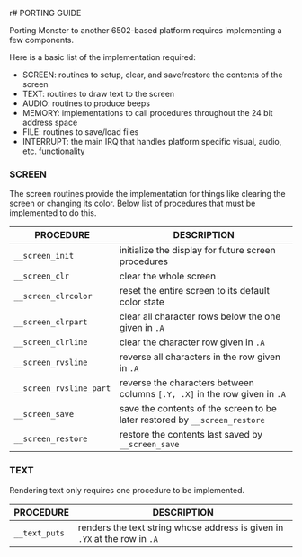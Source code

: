r# PORTING GUIDE

Porting Monster to another 6502-based platform requires implementing a few components.

Here is a basic list of the implementation required:

 - SCREEN:    routines to setup, clear, and save/restore the contents of the screen
 - TEXT:      routines to draw text to the screen
 - AUDIO:     routines to produce beeps
 - MEMORY:    implementations to call procedures throughout the 24 bit address space
 - FILE:      routines to save/load files
 - INTERRUPT: the main IRQ that handles platform specific visual, audio, etc. functionality

### SCREEN
The screen routines provide the implementation for things like clearing the screen or changing its
color. Below list of procedures that must be implemented to do this.

|  PROCEDURE              | DESCRIPTION
|-------------------------|---------------------------------------------------------------------------------
| `__screen_init`         | initialize the display for future screen procedures
| `__screen_clr`          | clear the whole screen
| `__screen_clrcolor`     | reset the entire screen to its default color state
| `__screen_clrpart`      | clear all character rows below the one given in `.A`
| `__screen_clrline`      | clear the character row given in `.A`
| `__screen_rvsline`      | reverse all characters in the row given in `.A`
| `__screen_rvsline_part` | reverse the characters between columns `[.Y, .X]` in the row given in `.A`
| `__screen_save`         | save the contents of the screen to be later restored by `__screen_restore`
| `__screen_restore`      | restore the contents last saved by `__screen_save`

### TEXT
Rendering text only requires one procedure to be implemented.

|  PROCEDURE              | DESCRIPTION
|-------------------------|---------------------------------------------------------------------------------
| `__text_puts`           | renders the text string whose address is given in `.YX` at the row in `.A`
